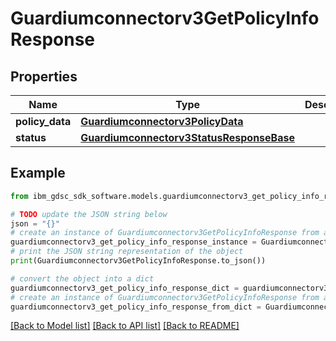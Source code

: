 # Guardiumconnectorv3GetPolicyInfoResponse


## Properties

Name | Type | Description | Notes
------------ | ------------- | ------------- | -------------
**policy_data** | [**Guardiumconnectorv3PolicyData**](Guardiumconnectorv3PolicyData.md) |  | [optional] 
**status** | [**Guardiumconnectorv3StatusResponseBase**](Guardiumconnectorv3StatusResponseBase.md) |  | [optional] 

## Example

```python
from ibm_gdsc_sdk_software.models.guardiumconnectorv3_get_policy_info_response import Guardiumconnectorv3GetPolicyInfoResponse

# TODO update the JSON string below
json = "{}"
# create an instance of Guardiumconnectorv3GetPolicyInfoResponse from a JSON string
guardiumconnectorv3_get_policy_info_response_instance = Guardiumconnectorv3GetPolicyInfoResponse.from_json(json)
# print the JSON string representation of the object
print(Guardiumconnectorv3GetPolicyInfoResponse.to_json())

# convert the object into a dict
guardiumconnectorv3_get_policy_info_response_dict = guardiumconnectorv3_get_policy_info_response_instance.to_dict()
# create an instance of Guardiumconnectorv3GetPolicyInfoResponse from a dict
guardiumconnectorv3_get_policy_info_response_from_dict = Guardiumconnectorv3GetPolicyInfoResponse.from_dict(guardiumconnectorv3_get_policy_info_response_dict)
```
[[Back to Model list]](../README.md#documentation-for-models) [[Back to API list]](../README.md#documentation-for-api-endpoints) [[Back to README]](../README.md)


